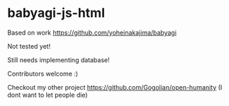 # babyagi-js-html

Based on work https://github.com/yoheinakajima/babyagi

Not tested yet!

Still needs implementing database!

Contributors welcome :)


Checkout my other project https://github.com/Gogolian/open-humanity (I dont want to let people die)
